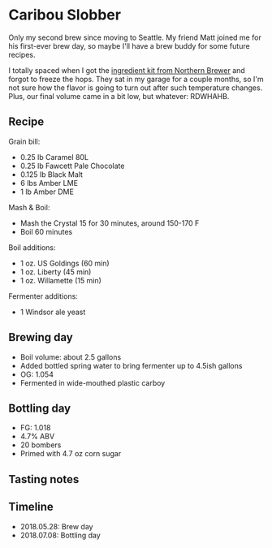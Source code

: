 # Caribou Slobber
Only my second brew since moving to Seattle. My friend Matt joined me for his first-ever brew day, so maybe I'll have a brew buddy for some future recipes. 

I totally spaced when I got the [ingredient kit from Northern Brewer](https://www.northernbrewer.com/caribou-slobber-extract-kit) and forgot to freeze the hops. They sat in my garage for a couple months, so I'm not sure how the flavor is going to turn out after such temperature changes. Plus, our final volume came in a bit low, but whatever: RDWHAHB.

## Recipe
Grain bill:
* 0.25 lb Caramel 80L
* 0.25 lb Fawcett Pale Chocolate
* 0.125 lb Black Malt
* 6 lbs Amber LME
* 1 lb Amber DME

Mash & Boil:
* Mash the Crystal 15 for 30 minutes, around 150-170 F
* Boil 60 minutes

Boil additions:
* 1 oz. US Goldings (60 min)
* 1 oz. Liberty (45 min)
* 1 oz. Willamette (15 min)

Fermenter additions:
* 1 Windsor ale yeast

## Brewing day
* Boil volume: about 2.5 gallons
* Added bottled spring water to bring fermenter up to 4.5ish gallons
* OG: 1.054
* Fermented in wide-mouthed plastic carboy

## Bottling day
* FG: 1.018
* 4.7% ABV
* 20 bombers
* Primed with 4.7 oz corn sugar

## Tasting notes

## Timeline
* 2018.05.28: Brew day
* 2018.07.08: Bottling day

